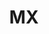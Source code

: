 ---
title: MX
mxversion: "4.4"
publish: false
layout: list-content.html
contentlist:
  - heading: Application Management
    description: Lorem ipsum dolor sit amet, consectetur adipisicing elit, sed do eiusmod tempor incididunt ut labore et dolore magna aliqua. Ut enim ad minim veniam
    visible: true
    items: 
      - title: App Manager
        url: /mx/4-4/app-management/appmgr
        description: The AppMgr allows you manage the set of user applications that are nstalled on the device.
      - title: Browser Manager
        url: /mx/4-4/app-management/browsermgr
        description: The Browser Manager allows you to configure browser settings like the default home page.
      - title: Intent Manager
        url: /mx/4-4/app-management/intentmgr
        description: The Intent Manager allows you to communicate to other applications using Android intents.
      - title: License Manager
        url: /mx/4-4/app-management/licensemgr
        description: The LicenseMgr allows you to manage the set of Software Licenses that are present on a device.
  - heading: Device Configuration
    description: Lorem ipsum dolor sit amet, consectetur adipisicing elit, sed do eiusmod tempor incididunt ut labore et dolore magna aliqua. Ut enim ad minim veniam
    visible: true
    items: 
      - title: Analytics
        url: /mx/4-4/device-configuration/analytics
        description: The AnalyticsMgr allows you enable or disable collection of data, in the form of groups of metrics, by the Analytics Engine
      - title: Audio Manager
        url: /mx/4-4/device-configuration/audiomgr
        description: The AudioVolUIMgr allows you to add, delete, and replace Audio Profiles and to select the current Audio Profile that will be in effect on the device.
      - title: Battery Manager
        url: /mx/4-4/device-configuration/batterymgr
        description: The BatteryMgr allows you to configure the thresholds that will be used to determine when a battery needs to be decommissioned.
      - title: Clock Manager
        url: /mx/4-4/device-configuration/clock
        description: The Clock Manager allows you to set the Date, Time, and Time Zone or to configure the device to automatically acquire it via NTP.
      - title: Component Manager
        url: /mx/4-4/device-configuration/componentmgr
        description: The ComponentMgr allows you to configure the state and usage of specific subsystems on the device, such as Ethernet.
      - title: Display Manager
        url: /mx/4-4/device-configuration/displaymgr
        description: The DisplayMgr allows you to control the display screen on the device.
      - title: Power Manager
        url: /mx/4-4/device-configuration/powermgr
        description: The PowerMgr allows you to perform power-related actions on the device, such as putting it into Sleep mode.
      - title: Touch Manager
        url: /mx/4-4/device-configuration/touchmgr
        description: The TouchMgr allows you configure the Touch Mode on your device (ex. Finger or Stylus)
  - heading: MX Core Framework
    description: Lorem ipsum dolor sit amet, consectetur adipisicing elit, sed do eiusmod tempor incididunt ut labore et dolore magna aliqua. Ut enim ad minim veniam
    visible: true
    items: 
      - title: CSP Manager
        url: /mx/4-4/mx/cspmgr
        description: The CspMgr allows you to query the system to determine the set of CSPs that are present on a given device.
      - title: Persistance Manager
        url: /mx/4-4/mx/persistance
        description: The PersistMgr allows you to manage the Request XML Documents that are persistent on a device.
      - title: MX Manager
        url: /mx/4-4/mx/mx
        description: The MX Manager allows you to acquire the version numbers of the MX Management Framework (MXMF) and of the MX CSP itself.
      - title: XML Manager
        url: /mx/4-4/mx/xml
        description: The XmlMgr allows you to specify the Error Handling Mode the MXMS should use when processing a Request XML document.
  - heading: Security Features
    description: Lorem ipsum dolor sit amet, consectetur adipisicing elit, sed do eiusmod tempor incididunt ut labore et dolore magna aliqua. Ut enim ad minim veniam
    visible: true
    items: 
      - title: Access Manager
        url: /mx/4-4/security/accessmgr
        description: The AccessMgr enables the configuration of a device to control which user or applications can be used on a given device as well as what those applications can do.
      - title: Camera Manager
        url: /mx/4-4/security/cameramgr
        description: The CameraMgr allows you to control what cameras, if any, will be allowed to be used.
      - title: Certificat Manager
        url: /mx/4-4/security/certmgr
        description: The CertMgr allows you to manage certificates and the Android Keystore on a device.
      - title: Dev Admin
        url: /mx/4-4/security/devadmin
        description: The DevAdmin allows you to perform certain device administration tasks directly like Screen-Lock timeout interval.
      - title: Encrypt Manager
        url: /mx/4-4/security/encryptmgr
        description: The EncryptMgr allows you to manage the Key Storage Database, activate or deactivate Full Storage Card Encryption, and create or delete EFSes.
      - title: SD Card Manager
        url: /mx/4-4/security/sdcardmgr
        description: The SdCardMgr allows you to control whether one specific External Storage on the device can be used.
      - title: USB Manager
        url: /mx/4-4/security/usbmgr
        description: The UsbMgr allows you to control which USB functions can be used on the device.
  - heading: UI Settings
    description: Lorem ipsum dolor sit amet, consectetur adipisicing elit, sed do eiusmod tempor incididunt ut labore et dolore magna aliqua. Ut enim ad minim veniam
    visible: true
    items: 
      - title: KeyMap Manager
        url: /mx/4-4/ui-settings/keymappingmgr
        description: The KeyMappingMgr allows you to modify what behavior a given key will exhibit when pressed.
      - title: Power Key Manager
        url: /mx/4-4/ui-settings/powerkeymgr
        description: The PowerKeyMgrallows you to control whether the user will be allowed to use certain menu options that are supported on the Power Key Menu.
      - title: Settings Manager
        url: /mx/4-4/ui-settings/settings
        description: The SettingsMgr allows you to control access to items on the System Settings Menu.
      - title: UI Manager
        url: /mx/4-4/ui-settings/appmgr
        description: The UiMgr Feature Type allows you to manage a miscellaneous set of UI configurations, like Clipboard behavior.
  - heading: Wireless
    description: Lorem ipsum dolor sit amet, consectetur adipisicing elit, sed do eiusmod tempor incididunt ut labore et dolore magna aliqua. Ut enim ad minim veniam
    visible: false
    items: 
      - title: Cellular Manager
        url: /mx/4-4/wireless/cellularmgr
        description: The CellularMgr allows you to control how a device's Cellular data connection is used.
      - title: DHCP Manager
        url: /mx/4-4/wireless/dhcpmgr
        description: The DhcpOptionMgr allows you to configure DHCP Options.
      - title: GPRS Manager
        url: /mx/4-4/wireless/gprsmgr
        description: The GprsMgr allows you to manage APN settings for the devices GPRS network.
      - title: WiFi Manager
        url: /mx/4-4/wireless/wifi
        description: The Wi-Fi feature type allows you to manage a device's Wi-Fi settings as well as manage the network profiles to be used for connecting and remembering networks.
      - title: Wireless Manager
        url: /mx/4-4/wireless/wirelessmgr
        description: The WirelessMgr allows you to turn various wireless radios On or Off, like Bluetooth, GPRS, NFC, etc.

---